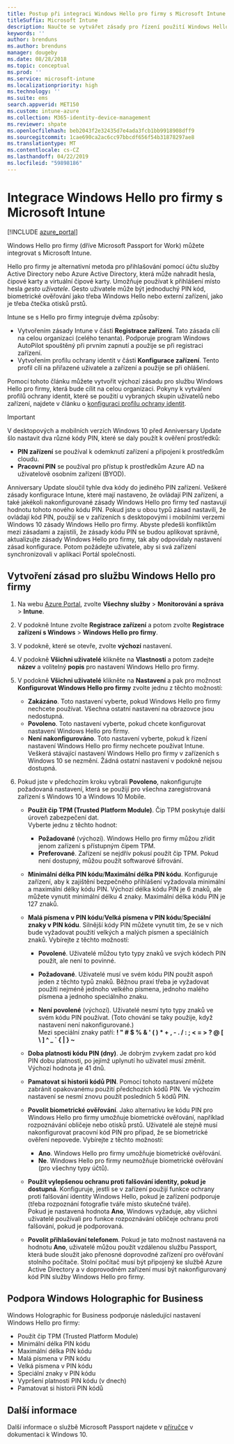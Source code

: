 ```yaml
---
title: Postup při integraci Windows Hello pro firmy s Microsoft Intune
titleSuffix: Microsoft Intune
description: Naučte se vytvářet zásady pro řízení použití Windows Hello pro firmy na spravovaných zařízeních.
keywords: ''
author: brenduns
ms.author: brenduns
manager: dougeby
ms.date: 08/28/2018
ms.topic: conceptual
ms.prod: ''
ms.service: microsoft-intune
ms.localizationpriority: high
ms.technology: ''
ms.suite: ems
search.appverid: MET150
ms.custom: intune-azure
ms.collection: M365-identity-device-management
ms.reviewer: shpate
ms.openlocfilehash: beb2043f2e32435d7e4ada3fcb1bb9918908dff9
ms.sourcegitcommit: 1cae690ca2ac6cc97bbcdf656f54b31878297ae8
ms.translationtype: MT
ms.contentlocale: cs-CZ
ms.lasthandoff: 04/22/2019
ms.locfileid: "59898186"
---
```

# <a name="integrate-windows-hello-for-business-with-microsoft-intune"></a>Integrace Windows Hello pro firmy s Microsoft Intune


[!INCLUDE [azure_portal](./includes/azure_portal.md)]

Windows Hello pro firmy (dříve Microsoft Passport for Work) můžete integrovat s Microsoft Intune.

 Hello pro firmy je alternativní metoda pro přihlašování pomocí účtu služby Active Directory nebo Azure Active Directory, která může nahradit hesla, čipové karty a virtuální čipové karty. Umožňuje používat k přihlášení místo hesla *gesto uživatele*. Gesto uživatele může být jednoduchý PIN kód, biometrické ověřování jako třeba Windows Hello nebo externí zařízení, jako je třeba čtečka otisků prstů.

Intune se s Hello pro firmy integruje dvěma způsoby:

-   Vytvořením zásady Intune v části **Registrace zařízení**. Tato zásada cílí na celou organizaci (celého tenanta). Podporuje program Windows AutoPilot spouštěný při prvním zapnutí a použije se při registraci zařízení. 
-  Vytvořením profilu ochrany identit v části **Konfigurace zařízení**. Tento profil cílí na přiřazené uživatele a zařízení a použije se při ohlášení. 

Pomocí tohoto článku můžete vytvořit výchozí zásadu pro službu Windows Hello pro firmy, která bude cílit na celou organizaci. Pokyny k vytváření profilů ochrany identit, které se použití u vybraných skupin uživatelů nebo zařízení, najdete v článku o [konfiguraci profilu ochrany identit](identity-protection-configure.md).  

<!--- -   You can store authentication certificates in the Windows Hello for Business key storage provider (KSP). For more information, see [Secure resource access with certificate profiles in Microsoft Intune](secure-resource-access-with-certificate-profiles.md). --->

> [!IMPORTANT]
> V desktopových a mobilních verzích Windows 10 před Anniversary Update šlo nastavit dva různé kódy PIN, které se daly použít k ověření prostředků:
> - **PIN zařízení** se používal k odemknutí zařízení a připojení k prostředkům cloudu.
> - **Pracovní PIN** se používal pro přístup k prostředkům Azure AD na uživatelově osobním zařízení (BYOD).
> 
> Anniversary Update sloučil tyhle dva kódy do jediného PIN zařízení.
> Veškeré zásady konfigurace Intune, které mají nastaveno, že ovládají PIN zařízení, a také jakékoli nakonfigurované zásady Windows Hello pro firmy teď nastavují hodnotu tohoto nového kódu PIN.
> Pokud jste u obou typů zásad nastavili, že ovládají kód PIN, použijí se v zařízeních s desktopovými i mobilními verzemi Windows 10 zásady Windows Hello pro firmy.
> Abyste předešli konfliktům mezi zásadami a zajistili, že zásady kódu PIN se budou aplikovat správně, aktualizujte zásady Windows Hello pro firmy, tak aby odpovídaly nastavení zásad konfigurace. Potom požádejte uživatele, aby si svá zařízení synchronizovali v aplikaci Portál společnosti.



## <a name="create-a-windows-hello-for-business-policy"></a>Vytvoření zásad pro službu Windows Hello pro firmy

1. Na webu [Azure Portal](https://portal.azure.com), zvolte **Všechny služby** > **Monitorování a správa** > **Intune**.

2. V podokně Intune zvolte **Registrace zařízení** a potom zvolte **Registrace zařízení s Windows** > **Windows Hello pro firmy**.

3. V podokně, které se otevře, zvolte **výchozí** nastavení.

4. V podokně **Všichni uživatelé** klikněte na **Vlastnosti** a potom zadejte **název** a volitelný **popis** pro nastavení Windows Hello pro firmy.

5. V podokně **Všichni uživatelé** klikněte na **Nastavení** a pak pro možnost **Konfigurovat Windows Hello pro firmy** zvolte jednu z těchto možností:

    - **Zakázáno**. Toto nastavení vyberte, pokud Windows Hello pro firmy nechcete používat. Všechna ostatní nastavení na obrazovce jsou nedostupná.
    - **Povoleno**. Toto nastavení vyberte, pokud chcete konfigurovat nastavení Windows Hello pro firmy.
    - **Není nakonfigurováno**. Toto nastavení vyberte, pokud k řízení nastavení Windows Hello pro firmy nechcete používat Intune. Veškerá stávající nastavení Windows Hello pro firmy v zařízeních s Windows 10 se nezmění. Žádná ostatní nastavení v podokně nejsou dostupná.

6. Pokud jste v předchozím kroku vybrali **Povoleno**, nakonfigurujte požadovaná nastavení, která se použijí pro všechna zaregistrovaná zařízení s Windows 10 a Windows 10 Mobile.

   - **Použít čip TPM (Trusted Platform Module)**. Čip TPM poskytuje další úroveň zabezpečení dat.<br>Vyberte jednu z těchto hodnot:

     - **Požadované** (výchozí). Windows Hello pro firmy můžou zřídit jenom zařízení s přístupným čipem TPM.
     - **Preferované**. Zařízení se nejdřív pokusí použít čip TPM. Pokud není dostupný, můžou použít softwarové šifrování.

   - **Minimální délka PIN kódu**/**Maximální délka PIN kódu**. Konfiguruje zařízení, aby k zajištění bezpečného přihlášení vyžadovala minimální a maximální délky kódu PIN. Výchozí délka kódu PIN je 6 znaků, ale můžete vynutit minimální délku 4 znaky. Maximální délka kódu PIN je 127 znaků.

   - **Malá písmena v PIN kódu**/**Velká písmena v PIN kódu**/**Speciální znaky v PIN kódu**. Silnější kódy PIN můžete vynutit tím, že se v nich bude vyžadovat použití velkých a malých písmen a speciálních znaků. Vybírejte z těchto možností:

     - **Povolené**. Uživatelé můžou tyto typy znaků ve svých kódech PIN použít, ale není to povinné.

     - **Požadované**. Uživatelé musí ve svém kódu PIN použít aspoň jeden z těchto typů znaků. Běžnou praxí třeba je vyžadovat použití nejméně jednoho velkého písmena, jednoho malého písmena a jednoho speciálního znaku.

     - **Není povolené** (výchozí). Uživatelé nesmí tyto typy znaků ve svém kódu PIN používat. (Toto chování se taky použije, když nastavení není nakonfigurované.)<br>Mezi speciální znaky patří: **! " # $ % &amp; ' ( ) &#42; + , - . / : ; &lt; = &gt; ? @ [ \ ] ^ _ &#96; { &#124; } ~**

   - **Doba platnosti kódu PIN (dny)**. Je dobrým zvykem zadat pro kód PIN dobu platnosti, po jejímž uplynutí ho uživatel musí změnit. Výchozí hodnota je 41 dnů.

   - **Pamatovat si historii kódů PIN**. Pomocí tohoto nastavení můžete zabránit opakovanému použití předchozích kódů PIN. Ve výchozím nastavení se nesmí znovu použít posledních 5 kódů PIN.

   - **Povolit biometrické ověřování**. Jako alternativu ke kódu PIN pro Windows Hello pro firmy umožňuje biometrické ověřování, například rozpoznávání obličeje nebo otisků prstů. Uživatelé ale stejně musí nakonfigurovat pracovní kód PIN pro případ, že se biometrické ověření nepovede. Vybírejte z těchto možností:

     - **Ano**. Windows Hello pro firmy umožňuje biometrické ověřování.
     - **Ne**. Windows Hello pro firmy neumožňuje biometrické ověřování (pro všechny typy účtů).

   - **Použít vylepšenou ochranu proti falšování identity, pokud je dostupná**. Konfiguruje, jestli se v zařízení použijí funkce ochrany proti falšování identity Windows Hello, pokud je zařízení podporuje (třeba rozpoznání fotografie tváře místo skutečné tváře).<br>Pokud je nastavená hodnota **Ano**, Windows vyžaduje, aby všichni uživatelé používali pro funkce rozpoznávání obličeje ochranu proti falšování, pokud je podporovaná.

   - **Povolit přihlašování telefonem**. Pokud je tato možnost nastavená na hodnotu **Ano**, uživatelé můžou použít vzdálenou službu Passport, která bude sloužit jako přenosné doprovodné zařízení pro ověřování stolního počítače. Stolní počítač musí být připojený ke službě Azure Active Directory a v doprovodném zařízení musí být nakonfigurovaný kód PIN služby Windows Hello pro firmy.

## <a name="windows-holographic-for-business-support"></a>Podpora Windows Holographic for Business

Windows Holographic for Business podporuje následující nastavení Windows Hello pro firmy:

- Použít čip TPM (Trusted Platform Module)
- Minimální délka PIN kódu
- Maximální délka PIN kódu
- Malá písmena v PIN kódu
- Velká písmena v PIN kódu
- Speciální znaky v PIN kódu
- Vypršení platnosti PIN kódu (v dnech)
- Pamatovat si historii PIN kódů

## <a name="further-information"></a>Další informace
Další informace o službě Microsoft Passport najdete v [příručce](https://technet.microsoft.com/library/mt589441.aspx) v dokumentaci k Windows 10.
